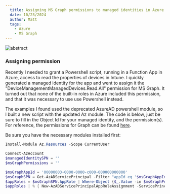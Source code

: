 ```yaml
---
  title: Assigning MS Graph permissions to managed identities in Azure
  date: 10/23/2024
  author: Matt
  tags: 
    - Azure
    - MS Graph
---
```


![abstract](/images/assigning-ms-graph-permission/flyd-zAhAUSdRLJ8-unsplash_cropped.jpg)

### Assigning permission

Recently I needed to grant a Powershell script, running in a Function App in Azure, access to read the properties of devices in Intune. I quickly generated a managed identity for the app and went to assign it the "DeviceManagementManagedDevices.Read.All" permission for MS Graph. It turned out that none of the built-in roles in Azure included this permission, and that it was necessary to use use Powershell instead.

The examples I found used the deprecated AzureAD powershell module, so I built a new script with the updated Az module. The code is below, just be sure to fill in the Object Id for your managed identity, and the permission(s). For reference, the permissions for Graph can be found [here](https://learn.microsoft.com/en-us/graph/permissions-reference).

Be sure you have the necessary modules installed first:

```powershell
Install-Module Az.Resources -Scope CurrentUser
```

```powershell
Connect-AzAccount
$managedIdentitySPN = ''
$msGraphPermissions = ''

$msGraphAppId = '00000003-0000-0000-c000-000000000000'
$msGraphSPN = Get-AzADServicePrincipal -Filter "appId eq '$msGraphAppId'"
$appRoles = $msGraphSPN.AppRole | Where-Object {$_.Value -in $msGraphPermissions -and $_.AllowedMemberType -contains 'Application'}
$appRoles | % { New-AzADServicePrincipalAppRoleAssignment -ServicePrincipalId $managedIdentitySPN -ResourceId $msGraphSPN.Id -AppRoleId $_.Id }
```
